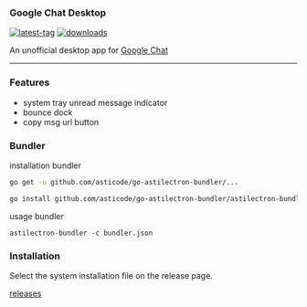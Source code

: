 ### Google Chat Desktop

[![latest-tag](https://badgen.net/github/release/orzhaha/googlechat)](https://github.com/orzhaha/googlechat/releases)
[![downloads](https://img.shields.io/github/downloads/orzhaha/googlechat/total?cacheSeconds=3600)](https://somsubhra.github.io/github-release-stats/?username=orzhaha&repository=googlechat&page=1&per_page=30)

An unofficial desktop app for [Google Chat](http://chat.google.com)

---

### Features

* system tray unread message indicator
* bounce dock
* copy msg url button

### Bundler

installation bundler
```sh
go get -u github.com/asticode/go-astilectron-bundler/...

go install github.com/asticode/go-astilectron-bundler/astilectron-bundler
```

usage bundler
```
astilectron-bundler -c bundler.json
```

### Installation

Select the system installation file on the release page.

[releases](https://github.com/orzhaha/googlechat/releases)

